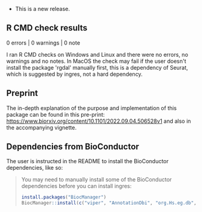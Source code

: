 -   This is a new release.

## R CMD check results

0 errors \| 0 warnings \| 0 note

I ran R CMD checks on Windows and Linux and there were no errors, no warnings and no notes. In MacOS the check may fail if the user doesn't install the package 'rgdal' manually first, this is a dependency of Seurat, which is suggested by ingres, not a hard dependency. 

## Preprint
The in-depth explanation of the purpose and implementation of this package can be found in this pre-print: https://www.biorxiv.org/content/10.1101/2022.09.04.506528v1
and also in the accompanying vignette.

## Dependencies from BioConductor

The user is instructed in the README to install the BioConductor dependencies, like so:

> You may need to manually install some of the BioConductor dependencies before you can install ingres:
>
> ``` r
> install.packages("BiocManager")
> BiocManager::install(c("viper", "AnnotationDbi", "org.Hs.eg.db", "aracne.networks"))
> ```
